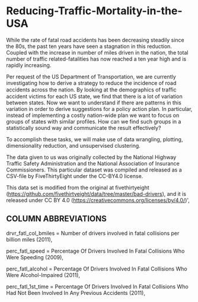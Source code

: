 # Reducing-Traffic-Mortality-in-the-USA
While the rate of fatal road accidents has been decreasing steadily since the 80s, the past ten years have seen a stagnation in this reduction. Coupled with the increase in number of miles driven in the nation, the total number of traffic related-fatalities has now reached a ten year high and is rapidly increasing.

Per request of the US Department of Transportation, we are currently investigating how to derive a strategy to reduce the incidence of road accidents across the nation. By looking at the demographics of traﬃc accident victims for each US state, we find that there is a lot of variation between states. Now we want to understand if there are patterns in this variation in order to derive suggestions for a policy action plan. In particular, instead of implementing a costly nation-wide plan we want to focus on groups of states with similar profiles. How can we find such groups in a statistically sound way and communicate the result effectively?

To accomplish these tasks, we will make use of data wrangling, plotting, dimensionality reduction, and unsupervised clustering.

The data given to us was originally collected by the National Highway Traffic Safety Administration and the National Association of Insurance Commissioners. This particular dataset was compiled and released as a CSV-file by FiveThirtyEight under the CC-BY4.0 license.


 This data set is modified from the original at fivethirtyeight (https://github.com/fivethirtyeight/data/tree/master/bad-drivers),
  and it is released under CC BY 4.0 (https://creativecommons.org/licenses/by/4.0/)',
 ## COLUMN ABBREVIATIONS 
  drvr_fatl_col_bmiles = Number of drivers involved in fatal collisions per billion miles (2011),
  
  perc_fatl_speed = Percentage Of Drivers Involved In Fatal Collisions Who Were Speeding (2009),
  
  perc_fatl_alcohol = Percentage Of Drivers Involved In Fatal Collisions Who Were Alcohol-Impaired (2011),
  
  perc_fatl_1st_time = Percentage Of Drivers Involved In Fatal Collisions Who Had Not Been Involved In Any Previous Accidents (2011),
